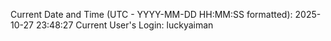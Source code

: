 Current Date and Time (UTC - YYYY-MM-DD HH:MM:SS formatted): 2025-10-27 23:48:27
Current User's Login: luckyaiman

